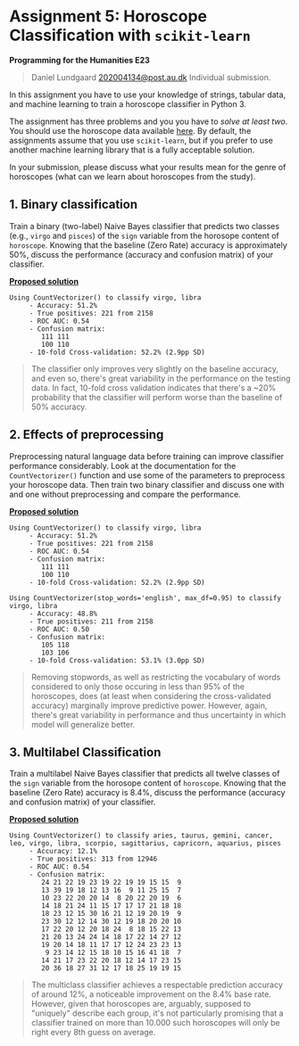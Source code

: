 # Assignment 5: Horoscope Classification with `scikit-learn`

**Programming for the Humanities E23**

>Daniel Lundgaard 202004134@post.au.dk
>Individual submission.

In this assignment you have to use your knowledge of strings, tabular data, and machine learning to train a horoscope classifier in Python 3. 

The assignment has three problems and you you have to _solve at least two_. You should use the horoscope data available [here](https://raw.githubusercontent.com/CHCAA-EDUX/Programming-for-the-Humanities-E23/main/dat/horoscopes.csv). By default, the assignments assume that you use `scikit-learn`, but if you prefer to use another machine learning library that is a fully acceptable solution.

In your submission, please discuss what your results mean for the genre of horoscopes (what can we learn about horoscopes from the study).

## 1. Binary classification

Train a binary (two-label) Naive Bayes classifier that predicts two classes (e.g., `virgo` and `pisces`) of the `sign` variable from the horosope content of `horoscope`. Knowing that the baseline (Zero Rate) accuracy is approximately 50%, discuss the performance (accuracy and confusion matrix) of your classifier. 

**[Proposed solution](./solution.py)**

```
Using CountVectorizer() to classify virgo, libra
	 - Accuracy: 51.2%
	 - True positives: 221 from 2158
	 - ROC AUC: 0.54
	 - Confusion matrix: 
		111 111
		100 110
	 - 10-fold Cross-validation: 52.2% (2.9pp SD)
```

>The classifier only improves very slightly on the baseline accuracy, and even so, there's great variability in the performance on the testing data. In fact, 10-fold cross validation indicates that there's a ~20% probability that the classifier will perform worse than the baseline of 50% accuracy.

## 2. Effects of preprocessing

Preprocessing natural language data before training can improve classifier performance considerably. Look at the documentation for the `CountVectorizer()` function and use some of the parameters to preprocess your horoscope data. Then train two binary classifier and discuss one with and one without preprocessing and compare the performance.

**[Proposed solution](./solution.py)**

```
Using CountVectorizer() to classify virgo, libra
	 - Accuracy: 51.2%
	 - True positives: 221 from 2158
	 - ROC AUC: 0.54
	 - Confusion matrix: 
		111 111
		100 110
	 - 10-fold Cross-validation: 52.2% (2.9pp SD)

Using CountVectorizer(stop_words='english', max_df=0.95) to classify virgo, libra
	 - Accuracy: 48.8%
	 - True positives: 211 from 2158
	 - ROC AUC: 0.50
	 - Confusion matrix: 
		105 118
		103 106
	 - 10-fold Cross-validation: 53.1% (3.0pp SD)
```

>Removing stopwords, as well as restricting the vocabulary of words considered to only those occuring in less than 95% of the horoscopes, does (at least when considering the cross-validated accuracy) marginally improve predictive power. However, again, there's great variability in performance and thus uncertainty in which model will generalize better.


## 3. Multilabel Classification

Train a multilabel Naive Bayes classifier that predicts all twelve classes of the `sign` variable from the horosope content of `horoscope`. Knowing that the baseline (Zero Rate) accuracy is 8.4%, discuss the performance (accuracy and confusion matrix) of your classifier.

**[Proposed solution](./solution.py)**

```
Using CountVectorizer() to classify aries, taurus, gemini, cancer, leo, virgo, libra, scorpio, sagittarius, capricorn, aquarius, pisces
	 - Accuracy: 12.1%
	 - True positives: 313 from 12946
	 - ROC AUC: 0.54
	 - Confusion matrix: 
		24 21 22 19 23 19 22 19 19 15 15  9
		13 39 19 18 12 13 16  9 11 25 15  7
		10 23 22 20 20 14  8 20 22 20 19  6
		14 18 21 24 11 15 17 17 17 21 18 18
		18 23 12 15 30 16 21 12 19 20 19  9
		23 30 12 12 14 30 12 19 18 20 20 10
		17 22 20 12 20 18 24  8 18 15 22 13
		21 20 13 24 24 14 18 17 22 14 27 12
		19 20 14 18 11 17 17 12 24 23 23 13
		 9 23 14 12 15 18 10 15 16 41 18  7
		14 21 17 23 22 20 18 12 14 17 23 15
		20 36 18 27 31 12 17 18 25 19 19 15
```

>The multiclass classifier achieves a respectable prediction accuracy of around 12%, a noticeable improvement on the 8.4% base rate. However, given that horoscopes are, arguably, supposed to "uniquely" describe each group, it's not particularly promising that a classifier trained on more than 10.000 such horoscopes will only be right every 8th guess on average.
